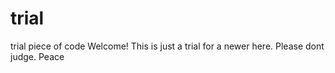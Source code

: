 # trial
trial piece of code
Welcome! This is just a trial for a newer here. Please dont judge. Peace
